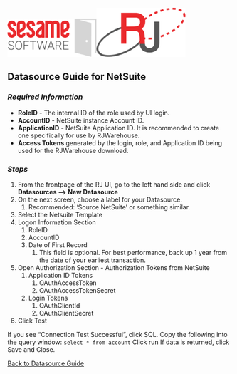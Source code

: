<img src="../images/SesameSoftwareLogo-2020Final.png" width="200"><img src="../images/RJOrbitLogo-2021Final.png" width="200">

## Datasource Guide for NetSuite

### *Required Information*

* **RoleID** - The internal ID of the role used by UI login.
* **AccountID** - NetSuite instance Account ID.
* **ApplicationID** - NetSuite Application ID. It is recommended to create one specifically for use by RJWarehouse.
* **Access Tokens** generated by the login, role, and Application ID being used for the RJWarehouse download.

### *Steps*

1. From the frontpage of the RJ UI, go to the left hand side and click **Datasources --> New Datasource**
2. On the next screen, choose a label for your Datasource.
   1. Recommended: ‘Source NetSuite’ or something similar.
3. Select the Netsuite Template
4. Logon Information Section
   1. RoleID
   2. AccountID
   3. Date of First Record
      1. This field is optional. For best performance, back up 1 year from the date of your earliest transaction.
5. Open Authorization Section - Authorization Tokens from NetSuite
   1. Application ID Tokens
      1. OAuthAccessToken
      2. OAuthAccessTokenSecret
   2. Login Tokens
      1. OAuthClientId
      2. OAuthClientSecret
6. Click Test

If you see “Connection Test Successful”, click SQL.
Copy the following into the query window: `select * from account`
Click run
If data is returned, click Save and Close.

[Back to Datasource Guide](README.md)
